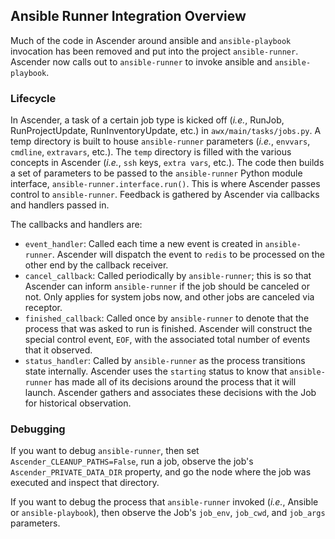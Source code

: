 ## Ansible Runner Integration Overview

Much of the code in Ascender around ansible and `ansible-playbook` invocation has been removed and put into the project `ansible-runner`. Ascender now calls out to `ansible-runner` to invoke ansible and `ansible-playbook`.

### Lifecycle

In Ascender, a task of a certain job type is kicked off (_i.e._, RunJob, RunProjectUpdate, RunInventoryUpdate, etc.) in `awx/main/tasks/jobs.py`. A temp directory is built to house `ansible-runner` parameters (_i.e._, `envvars`, `cmdline`, `extravars`, etc.). The `temp` directory is filled with the various concepts in Ascender (_i.e._, `ssh` keys, `extra vars`, etc.). The code then builds a set of parameters to be passed to the `ansible-runner` Python module interface, `ansible-runner.interface.run()`. This is where Ascender passes control to `ansible-runner`. Feedback is gathered by Ascender via callbacks and handlers passed in.

The callbacks and handlers are:
* `event_handler`: Called each time a new event is created in `ansible-runner`. Ascender will dispatch the event to `redis` to be processed on the other end by the callback receiver.
* `cancel_callback`: Called periodically by `ansible-runner`; this is so that Ascender can inform `ansible-runner` if the job should be canceled or not. Only applies for system jobs now, and other jobs are canceled via receptor.
* `finished_callback`: Called once by `ansible-runner` to denote that the process that was asked to run is finished. Ascender will construct the special control event, `EOF`, with the associated total number of events that it observed.
* `status_handler`: Called by `ansible-runner` as the process transitions state internally. Ascender uses the `starting` status to know that `ansible-runner` has made all of its decisions around the process that it will launch. Ascender gathers and associates these decisions with the Job for historical observation.

### Debugging

If you want to debug `ansible-runner`, then set `Ascender_CLEANUP_PATHS=False`, run a job, observe the job's `Ascender_PRIVATE_DATA_DIR` property, and go the node where the job was executed and inspect that directory.

If you want to debug the process that `ansible-runner` invoked (_i.e._, Ansible or `ansible-playbook`), then observe the Job's `job_env`, `job_cwd`, and `job_args` parameters.
